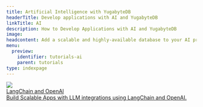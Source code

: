 ```yaml
---
title: Artificial Intelligence with YugabyteDB
headerTitle: Develop applications with AI and YugabyteDB
linkTitle: AI
description: How to Develop Applications with AI and YugabyteDB
image:
headcontent: Add a scalable and highly-available database to your AI projects
menu:
  preview:
    identifier: tutorials-ai
    parent: tutorials
type: indexpage
---
```


<div class="row">
  <div class="col-12 col-md-6 col-lg-12 col-xl-6">
    <a class="section-link icon-offset" href="ai-langchain-openai">
      <div class="head">
        <img class="icon" src="/images/tutorials/ai/langchain-logo.svg" aria-hidden="true" />
        <div class="title">LangChain and OpenAI</div>
      </div>
      <div class="body">
        Build Scalable Apps with LLM integrations using LangChain and OpenAI.
      </div>
    </a>
  </div>
</div>
